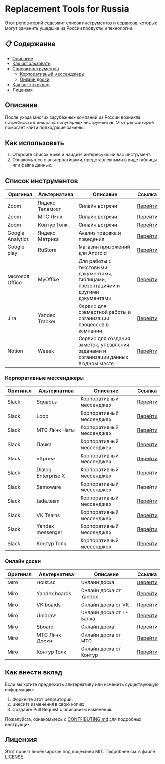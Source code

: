 # Replacement Tools for Russia

Этот репозиторий содержит список инструментов и сервисов, которые могут заменить ушедшие из России продукты и технологии.

## 📋 Содержание
- [Описание](#описание)
- [Как использовать](#как-использовать)
- [Список инструментов](#список-инструментов)
  - [Корпоративный мессенджеры](#корпоративные-мессенджеры)
  - [Онлайн доски](#онлайн-доски)
- [Как внести вклад](#как-внести-вклад)
- [Лицензия](#лицензия)

## Описание
После ухода многих зарубежных компаний из России возникла потребность в аналогах популярных инструментов. Этот репозиторий помогает найти подходящие замены.

## Как использовать
1. Откройте список ниже и найдите интересующий вас инструмент.
2. Ознакомьтесь с альтернативами, представленными в виде таблицы или файла данных.

## Список инструментов
| Оригинал         | Альтернатива    | Описание                                                                            | Ссылка                                              |
|------------------|-----------------|-------------------------------------------------------------------------------------|-----------------------------------------------------|
| Zoom             | Яндекс Телемост | Онлайн встречи                                                                      | [Перейти](https://telemost.yandex.ru/)              |
| Zoom             | МТС Линк        | Онлайн встречи                                                                      | [Перейти](https://mts-link.ru/products/meetings/)   |
| Zoom             | Контур Толк     | Онлайн встречи                                                                      | [Перейти](https://kontur.ru/talk/vks)               |
| Google Analytics | Яндекс Метрика  | Анализ трафика и поведения                                                          | [Перейти](https://metrika.yandex.ru)                |
| Google play      | RuStore         | Магазин приложений для Android                                                      | [Перейти](https://www.rustore.ru/)                  |
| Microsoft Office | MyOffice        | Для работы с текстовыми документами, таблицами, презентациями и другими документами | [Перейти](https://myoffice.ru/)                     |
| Jira             | Yandex Tracker  | Сервис для совместной работы и организации процессов в компании                     | [Перейти](https://yandex.cloud/ru/services/tracker) |
| Notion           | Weeek           | Сервис для создания заметок, управления задачами и организации данных в одном месте | [Перейти](https://weeek.net/ru)                     |
 
### Корпоративные мессенджеры
| Оригинал         | Альтернатива        | Описание                      | Ссылка                                               |
|------------------|---------------------|-------------------------------|------------------------------------------------------|
| Slack            | Squadus             | Корпоративный мессенджер      | [Перейти](https://myoffice.ru/products/squadus/)     |
| Slack            | Loop                | Корпоративный мессенджер      | [Перейти](https://loop.ru/)                          |
| Slack            | МТС Линк Чаты       | Корпоративный мессенджер      | [Перейти](https://mts-link.ru/products/messenger/)   |
| Slack            | Пачка               | Корпоративный мессенджер      | [Перейти](https://www.pachca.com/)                   |
| Slack            | eXpress             | Корпоративный мессенджер      | [Перейти](https://express.ms/)                       |
| Slack            | Dialog Enterprise X | Корпоративный мессенджер      | [Перейти](https://dialog.ctm.ru/)                    |
| Slack            | Samoware            | Корпоративный мессенджер      | [Перейти](https://www.samoware.ru/)                  |
| Slack            | tada.team           | Корпоративный мессенджер      | [Перейти](https://tada.team/)                        |
| Slack            | VK Teams            | Корпоративный мессенджер      | [Перейти](https://biz.mail.ru/teams)                 |
| Slack            | Yandex messenger    | Корпоративный мессенджер      | [Перейти](https://360.yandex.ru/business/messenger/) |
| Slack            | Контур Толк         | Корпоративный мессенджер      | [Перейти](https://kontur.ru/talk/chat)               |

### Онлайн доски
| Оригинал         | Альтернатива   | Описание                     | Ссылка                                          |
|------------------|----------------|------------------------------|-------------------------------------------------|
| Miro             | Holst.so       | Онлайн доска                 | [Перейти](https://holst.so)                     |
| Miro             | Yandex boards  | Онлайн доска от Yandex       | [Перейти](https://boards.yandex.ru/)            |
| Miro             | VK boards      | Онлайн доска от VK           | [Перейти](https://board.vk.company/)            |
| Miro             | Unidraw        | Онлайн доска от Т-Банка      | [Перейти](https://unidraw.io/)                  |
| Miro             | Sboard         | Онлайн доска                 | [Перейти](https://sboard.online/)               |
| Miro             | МТС Линк Доски | Онлайн доска от МТС          | [Перейти](https://mts-link.ru/products/boards/) |
| Miro             | Контур Толк    | Онлайн доска от Контур       | [Перейти](https://kontur.ru/talk/board)         |

## Как внести вклад
Если вы хотите предложить альтернативу или изменить существующую информацию:
1. Форкните этот репозиторий.
2. Внесите изменения в свою копию.
3. Создайте Pull Request с описанием изменений.

Пожалуйста, ознакомьтесь с [CONTRIBUTING.md](CONTRIBUTING.md) для подробных инструкций.

## Лицензия
Этот проект лицензирован под лицензией MIT. Подробнее см. в файле [LICENSE](LICENSE).
